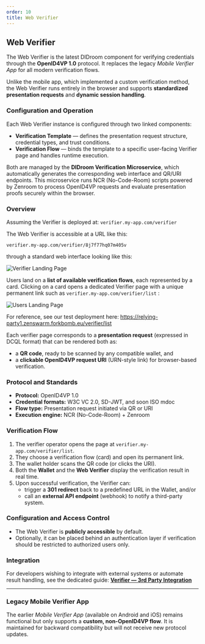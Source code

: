 ```yaml
---
order: 10
title: Web Verifier
---
```

## Web Verifier

The Web Verifier is the latest DIDroom component for verifying credentials through the **OpenID4VP 1.0** protocol.
It replaces the legacy *Mobile Verifier App* for all modern verification flows.

Unlike the mobile app, which implemented a custom verification method, the Web Verifier runs entirely in the browser and supports **standardized presentation requests** and **dynamic session handling**.

### Configuration and Operation

Each Web Verifier instance is configured through two linked components:

- **Verification Template** — defines the presentation request structure, credential types, and trust conditions.
- **Verification Flow** — binds the template to a specific user-facing Verifier page and handles runtime execution.

Both are managed by the **DIDroom Verification Microservice**, which automatically generates the corresponding web interface and QR/URI endpoints.
This microservice runs NCR (No-Code-Room) scripts powered by Zenroom to process OpenID4VP requests and evaluate presentation proofs securely within the browser.


### Overview

Assuming the Verifier is deployed at: `verifier.my-app.com/verifier`

The Web Verifier is accessible at a URL like this:
```
verifier.my-app.com/verifier/8j7f77hq07m405v
```
through a standard web interface looking like this:

![Verifier Landing Page](../../images/verifier-landing-page.png)


Users land on a **list of available verification flows**, each represented by a card.
Clicking on a card opens a dedicated Verifier page with a unique permanent link such as `verifier.my-app.com/verifier/list` :

![Users Landing Page](../../images/users-landing.png)

For reference, see our test deployment here: https://relying-party1.zenswarm.forkbomb.eu/verifier/list

Each verifier page corresponds to a **presentation request** (expressed in DCQL format) that can be rendered both as:
- a **QR code**, ready to be scanned by any compatible wallet, and
- a **clickable OpenID4VP request URI** (URN-style link) for browser-based verification.

### Protocol and Standards

- **Protocol:** OpenID4VP 1.0
- **Credential formats:** W3C VC 2.0, SD-JWT, and soon ISO mdoc
- **Flow type:** Presentation request initiated via QR or URI
- **Execution engine:** NCR (No-Code-Room) + Zenroom

### Verification Flow

1. The verifier operator opens the page at `verifier.my-app.com/verifier/list`.
2. They choose a verification flow (card) and open its permanent link.
3. The wallet holder scans the QR code (or clicks the URI).
4. Both the **Wallet** and the **Web Verifier** display the verification result in real time.
5. Upon successful verification, the Verifier can:
   - trigger a **301 redirect** back to a predefined URL in the Wallet, and/or
   - call an **external API endpoint** (webhook) to notify a third-party system.

### Configuration and Access Control

- The Web Verifier is **publicly accessible** by default.
- Optionally, it can be placed behind an authentication layer if verification should be restricted to authorized users only.

### Integration

For developers wishing to integrate with external systems or automate result handling, see the dedicated guide:
[**Verifier — 3rd Party Integration**](../Flows/integration-with-3rd-party.html)

---

### Legacy Mobile Verifier App

The earlier *Mobile Verifier App* (available on Android and iOS) remains functional but only supports a **custom, non-OpenID4VP flow**.
It is maintained for backward compatibility but will not receive new protocol updates.


